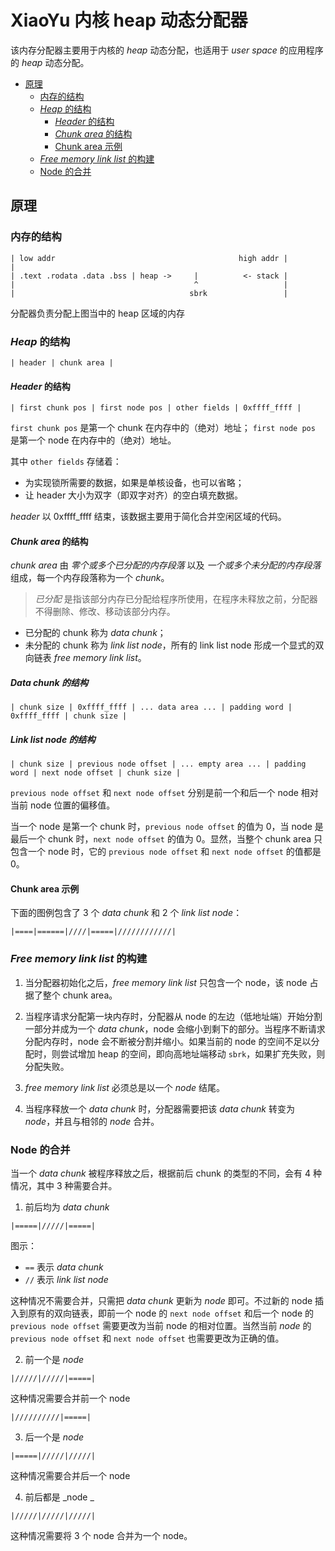# XiaoYu 内核 heap 动态分配器

该内存分配器主要用于内核的 _heap_ 动态分配，也适用于 _user space_ 的应用程序的 _heap_ 动态分配。

<!-- @import "[TOC]" {cmd="toc" depthFrom=2 depthTo=4 orderedList=false} -->

<!-- code_chunk_output -->

- [原理](#-原理)
  - [内存的结构](#-内存的结构)
  - [_Heap_ 的结构](#-_heap_-的结构)
    - [_Header_ 的结构](#-_header_-的结构)
    - [_Chunk area_ 的结构](#-_chunk-area_-的结构)
    - [Chunk area 示例](#-chunk-area-示例)
  - [_Free memory link list_ 的构建](#-_free-memory-link-list_-的构建)
  - [Node 的合并](#-node-的合并)

<!-- /code_chunk_output -->

## 原理

### 内存的结构

```
| low addr                                         high addr |
|
| .text .rodata .data .bss | heap ->     |          <- stack |
|                                        ^                   |
|                                       sbrk                 |
```

分配器负责分配上图当中的 heap 区域的内存

### _Heap_ 的结构

```
| header | chunk area |
```

#### _Header_ 的结构

```
| first chunk pos | first node pos | other fields | 0xffff_ffff |
```

`first chunk pos` 是第一个 chunk 在内存中的（绝对）地址；
`first node pos` 是第一个 node 在内存中的（绝对）地址。

其中 `other fields` 存储着：

- 为实现锁所需要的数据，如果是单核设备，也可以省略；
- 让 header 大小为双字（即双字对齐）的空白填充数据。

_header_ 以 0xffff_ffff 结束，该数据主要用于简化合并空闲区域的代码。

#### _Chunk area_ 的结构

_chunk area_ 由 _零个或多个已分配的内存段落_ 以及 _一个或多个未分配的内存段落_ 组成，每一个内存段落称为一个 _chunk_。

> _已分配_ 是指该部分内存已分配给程序所使用，在程序未释放之前，分配器不得删除、修改、移动该部分内存。

- 已分配的 chunk 称为 _data chunk_；
- 未分配的 chunk 称为 _link list node_，所有的 link list node 形成一个显式的双向链表 _free memory link list_。

##### _Data chunk_ 的结构

```
| chunk size | 0xffff_ffff | ... data area ... | padding word | 0xffff_ffff | chunk size |
```

##### _Link list node_ 的结构

```
| chunk size | previous node offset | ... empty area ... | padding word | next node offset | chunk size |
```

`previous node offset` 和 `next node offset` 分别是前一个和后一个 node 相对当前 node 位置的偏移值。

当一个 node 是第一个 chunk 时，`previous node offset` 的值为 0，当 node 是最后一个 chunk 时，`next node offset` 的值为 0。显然，当整个 chunk area 只包含一个 node 时，它的 `previous node offset` 和 `next node offset` 的值都是 0。

#### Chunk area 示例

下面的图例包含了 3 个 _data chunk_ 和 2 个 _link list node_：

```
|====|======|////|=====|////////////|
```

### _Free memory link list_ 的构建

1. 当分配器初始化之后，_free memory link list_ 只包含一个 node，该 node 占据了整个 chunk area。

2. 当程序请求分配第一块内存时，分配器从 node 的左边（低地址端）开始分割一部分并成为一个 _data chunk_，node 会缩小到剩下的部分。当程序不断请求分配内存时，node 会不断被分割并缩小。如果当前的 node 的空间不足以分配时，则尝试增加 heap 的空间，即向高地址端移动 `sbrk`，如果扩充失败，则分配失败。

3. _free memory link list_ 必须总是以一个 _node_ 结尾。

4. 当程序释放一个 _data chunk_ 时，分配器需要把该 _data chunk_ 转变为 _node_，并且与相邻的 _node_ 合并。

### Node 的合并

当一个 _data chunk_ 被程序释放之后，根据前后 chunk 的类型的不同，会有 4 种情况，其中 3 种需要合并。

1. 前后均为 _data chunk_

```
|=====|/////|=====|
```

图示：

- `==` 表示 _data chunk_
- `//` 表示 _link list node_

这种情况不需要合并，只需把 _data chunk_ 更新为 _node_ 即可。不过新的 node 插入到原有的双向链表，即前一个 node 的 `next node offset` 和后一个 node 的 `previous node offset` 需要更改为当前 node 的相对位置。当然当前 _node_ 的 `previous node offset` 和 `next node offset` 也需要更改为正确的值。

2. 前一个是 _node_

```
|/////|/////|=====|
```

这种情况需要合并前一个 node

```
|//////////|=====|
```

3. 后一个是 _node_

```
|=====|/////|/////|
```

这种情况需要合并后一个 node

4. 前后都是 _node _

```
|/////|/////|/////|
```

这种情况需要将 3 个 node 合并为一个 node。

